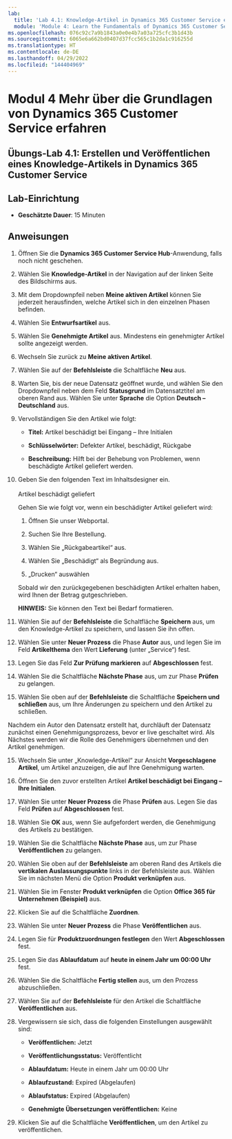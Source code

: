 ```yaml
---
lab:
  title: 'Lab 4.1: Knowledge-Artikel in Dynamics 365 Customer Service erstellen und veröffentlichen'
  module: 'Module 4: Learn the Fundamentals of Dynamics 365 Customer Service'
ms.openlocfilehash: 076c92c7a9b1843a0e0e4b7a03a725cfc3b1d43b
ms.sourcegitcommit: 6065e6a662bd0407d37fcc565c1b2da1c916255d
ms.translationtype: HT
ms.contentlocale: de-DE
ms.lasthandoff: 04/29/2022
ms.locfileid: "144404969"
---
```

<a name="module-4-learn-the-fundamentals-of-dynamics-365-customer-service"></a>Modul 4 Mehr über die Grundlagen von Dynamics 365 Customer Service erfahren
========================

## <a name="practice-lab-41---create-and-publish-a-knowlege-article-in-dynamics-365-customer-service"></a>Übungs-Lab 4.1: Erstellen und Veröffentlichen eines Knowledge-Artikels in Dynamics 365 Customer Service

## <a name="lab-setup"></a>Lab-Einrichtung

  - **Geschätzte Dauer**: 15 Minuten

## <a name="instructions"></a>Anweisungen

1. Öffnen Sie die **Dynamics 365 Customer Service Hub**-Anwendung, falls noch nicht geschehen. 

2. Wählen Sie **Knowledge-Artikel** in der Navigation auf der linken Seite des Bildschirms aus. 

3. Mit dem Dropdownpfeil neben **Meine aktiven Artikel** können Sie jederzeit herausfinden, welche Artikel sich in den einzelnen Phasen befinden. 

4. Wählen Sie **Entwurfsartikel** aus. 

5. Wählen Sie **Genehmigte Artikel** aus. Mindestens ein genehmigter Artikel sollte angezeigt werden.  

6. Wechseln Sie zurück zu **Meine aktiven Artikel**.

7. Wählen Sie auf der **Befehlsleiste** die Schaltfläche **Neu** aus. 

8. Warten Sie, bis der neue Datensatz geöffnet wurde, und wählen Sie den Dropdownpfeil neben dem Feld **Statusgrund** im Datensatztitel am oberen Rand aus. Wählen Sie unter **Sprache** die Option **Deutsch – Deutschland** aus.

8. Vervollständigen Sie den Artikel wie folgt:

    - **Titel:** Artikel beschädigt bei Eingang – Ihre Initialen

    - **Schlüsselwörter:** Defekter Artikel, beschädigt, Rückgabe

    - **Beschreibung:** Hilft bei der Behebung von Problemen, wenn beschädigte Artikel geliefert werden. 

9. Geben Sie den folgenden Text im Inhaltsdesigner ein.   
‎  
‎   Artikel beschädigt geliefert

    Gehen Sie wie folgt vor, wenn ein beschädigter Artikel geliefert wird:

    1. Öffnen Sie unser Webportal.

    2. Suchen Sie Ihre Bestellung.

    3. Wählen Sie „Rückgabeartikel“ aus.

    4. Wählen Sie „Beschädigt“ als Begründung aus.

    5. „Drucken“ auswählen

    Sobald wir den zurückgegebenen beschädigten Artikel erhalten haben, wird Ihnen der Betrag gutgeschrieben.

    **HINWEIS:** Sie können den Text bei Bedarf formatieren. 

10. Wählen Sie auf der **Befehlsleiste** die Schaltfläche **Speichern** aus, um den Knowledge-Artikel zu speichern, und lassen Sie ihn offen. 

11. Wählen Sie unter **Neuer Prozess** die Phase **Autor** aus, und legen Sie im Feld **Artikelthema** den Wert **Lieferung** (unter „Service“) fest. 

12. Legen Sie das Feld **Zur Prüfung markieren** auf **Abgeschlossen** fest.

13. Wählen Sie die Schaltfläche **Nächste Phase** aus, um zur Phase **Prüfen** zu gelangen.

14. Wählen Sie oben auf der **Befehlsleiste** die Schaltfläche **Speichern und schließen** aus, um Ihre Änderungen zu speichern und den Artikel zu schließen.

Nachdem ein Autor den Datensatz erstellt hat, durchläuft der Datensatz zunächst einen Genehmigungsprozess, bevor er live geschaltet wird. Als Nächstes werden wir die Rolle des Genehmigers übernehmen und den Artikel genehmigen. 

15. Wechseln Sie unter „Knowledge-Artikel“ zur Ansicht **Vorgeschlagene Artikel**, um Artikel anzuzeigen, die auf Ihre Genehmigung warten. 

16. Öffnen Sie den zuvor erstellten Artikel **Artikel beschädigt bei Eingang – Ihre Initialen**.

17. Wählen Sie unter **Neuer Prozess** die Phase **Prüfen** aus. Legen Sie das Feld **Prüfen** auf **Abgeschlossen** fest.

18. Wählen Sie **OK** aus, wenn Sie aufgefordert werden, die Genehmigung des Artikels zu bestätigen. 

19. Wählen Sie die Schaltfläche **Nächste Phase** aus, um zur Phase **Veröffentlichen** zu gelangen. 

20. Wählen Sie oben auf der **Befehlsleiste** am oberen Rand des Artikels die **vertikalen Auslassungspunkte** links in der Befehlsleiste aus. Wählen Sie im nächsten Menü die Option **Produkt verknüpfen** aus. 

21. Wählen Sie im Fenster **Produkt verknüpfen** die Option **Office 365 für Unternehmen (Beispiel)** aus.

22. Klicken Sie auf die Schaltfläche **Zuordnen**. 

23. Wählen Sie unter **Neuer Prozess** die Phase **Veröffentlichen** aus. 

24. Legen Sie für **Produktzuordnungen festlegen** den Wert **Abgeschlossen** fest. 

25. Legen Sie das **Ablaufdatum** auf **heute in einem Jahr um 00:00 Uhr** fest. 

26. Wählen Sie die Schaltfläche **Fertig stellen** aus, um den Prozess abzuschließen. 

27. Wählen Sie auf der **Befehlsleiste** für den Artikel die Schaltfläche **Veröffentlichen** aus. 

28. Vergewissern sie sich, dass die folgenden Einstellungen ausgewählt sind:

    - **Veröffentlichen:** Jetzt

    - **Veröffentlichungsstatus:** Veröffentlicht

    - **Ablaufdatum:** Heute in einem Jahr um 00:00 Uhr

    - **Ablaufzustand:** Expired (Abgelaufen)

    - **Ablaufstatus:** Expired (Abgelaufen)

    - **Genehmigte Übersetzungen veröffentlichen:** Keine
    
29. Klicken Sie auf die Schaltfläche **Veröffentlichen**, um den Artikel zu veröffentlichen.



